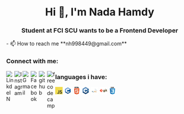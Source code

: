  <h1 align="center">Hi 👋, I'm Nada Hamdy</h1>
<h3 align="center">Student at FCI SCU wants to be a Frontend Developer</h3>
- 📫 How to reach me **nh998449@gmail.com**
 
 <h3 align="left">Connect with me:</h3>

 <a target="_blank" href="https://www.linkedin.com/in/nada-hamdy-507158237/">
  <img align="left" alt="LinkdeIN" width="22px" src="https://cdn.jsdelivr.net/npm/simple-icons@v3/icons/linkedin.svg" />
</a>
 
<a target="_blank" href="https://www.instagram.com/nadahamdy120/">
  <img align="left" alt="Instagram" width="22px" src="https://cdn.jsdelivr.net/npm/simple-icons@v3/icons/instagram.svg" />
</a>
 
<a target="_blank" href="mailto:nh9984410@gmail.com">
  <img align="left" alt="Gmail" width="22px" src="https://cdn.jsdelivr.net/npm/simple-icons@v3/icons/gmail.svg" />
</a>
<a target="_blank" href= https://www.facebook.com/nada.hamdy.338658/">
  <img align="left" alt="Facebook" width="22px" src="https://cdn.jsdelivr.net/npm/simple-icons@v3/icons/facebook.svg" />
</a>

   <a target="_blank" href= "https://github.com/nadahamdy11">
  <img align="left" alt="github" width="22px" src="https://cdn.jsdelivr.net/npm/simple-icons@v3/icons/github.svg" />
</a>                                                                                                                     
                                                                                                                     
 <a target="_blank" href= "https://www.freecodecamp.org/nadahamdy11">
  <img align="left" alt="freecodecamp" width="22px" src="https://cdn.jsdelivr.net/npm/simple-icons@v3/icons/freecodecamp.svg" />
</a>                                                                                                             
                                                                                                                     
     
                                                                                                                             
  <h3 align="left">languages i have:</h3>

 <code><img height="20" src="https://raw.githubusercontent.com/github/explore/80688e429a7d4ef2fca1e82350fe8e3517d3494d/topics/javascript/javascript.png"></code> 
<code><img height="20" src="https://raw.githubusercontent.com/github/explore/80688e429a7d4ef2fca1e82350fe8e3517d3494d/topics/c/c.png"></code>
<code><img height="20" src="https://raw.githubusercontent.com/github/explore/80688e429a7d4ef2fca1e82350fe8e3517d3494d/topics/html/html.png"></code>
<code><img height="20" src="https://raw.githubusercontent.com/github/explore/80688e429a7d4ef2fca1e82350fe8e3517d3494d/topics/cpp/cpp.png"></code>
<code><img height="20" src="https://raw.githubusercontent.com/github/explore/80688e429a7d4ef2fca1e82350fe8e3517d3494d/topics/mysql/mysql.png"></code>
<code><img height="20" src="https://raw.githubusercontent.com/github/explore/80688e429a7d4ef2fca1e82350fe8e3517d3494d/topics/git/git.png"></code>
<code><img height="20" src="https://raw.githubusercontent.com/github/explore/80688e429a7d4ef2fca1e82350fe8e3517d3494d/topics/css/css.png"></code>
  
